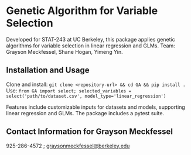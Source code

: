 # Genetic Algorithm for Variable Selection

Developed for STAT-243 at UC Berkeley, this package applies genetic algorithms for variable selection in linear regression and GLMs. Team: Grayson Meckfessel, Shane Hogan, Yimeng Yin.

## Installation and Usage

Clone and install: `git clone <repository-url> && cd GA && pip install .`
Use: `from GA import select; selected_variables = select('path/to/dataset.csv', model_type='linear_regression')`

Features include customizable inputs for datasets and models, supporting linear regression and GLMs. The package includes a pytest suite. 

## Contact Information for Grayson Meckfessel

925-286-4572 ; graysonmeckfessel@berkeley.edu